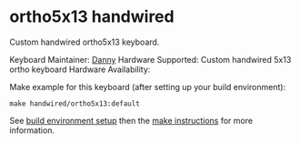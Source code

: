 # ortho5x13 handwired

Custom handwired ortho5x13 keyboard.

Keyboard Maintainer: [Danny](https://github.com/nooges)
Hardware Supported: Custom handwired 5x13 ortho keyboard
Hardware Availability:

Make example for this keyboard (after setting up your build environment):

    make handwired/ortho5x13:default

See [build environment setup](https://docs.qmk.fm/build_environment_setup.html) then the [make instructions](https://docs.qmk.fm/make_instructions.html) for more information.